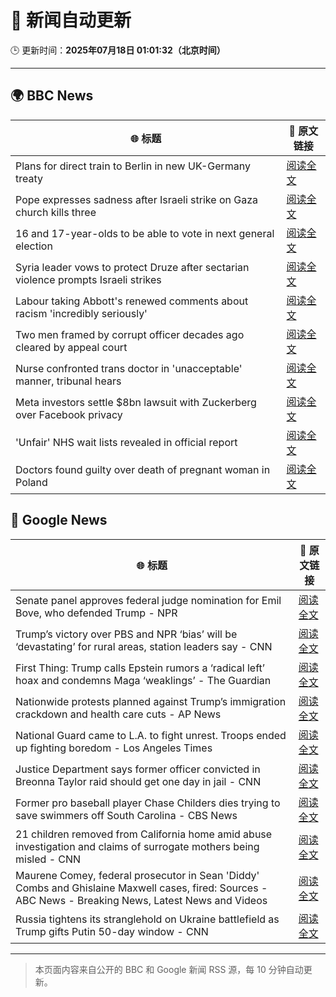 # 🧠 新闻自动更新

🕒 更新时间：**2025年07月18日 01:01:32（北京时间）**

---

## 🌍 BBC News

| 🌐 标题 | 🔗 原文链接 |
|--------|-------------|
| Plans for direct train to Berlin in new UK-Germany treaty | [阅读全文](https://www.bbc.com/news/articles/cq6m10g7e35o) |
| Pope expresses sadness after Israeli strike on Gaza church kills three | [阅读全文](https://www.bbc.com/news/articles/c8xvnlpx2dxo) |
| 16 and 17-year-olds to be able to vote in next general election | [阅读全文](https://www.bbc.com/news/articles/c628ep4j5kno) |
| Syria leader vows to protect Druze after sectarian violence prompts Israeli strikes | [阅读全文](https://www.bbc.com/news/articles/cg5z3jqe673o) |
| Labour taking Abbott's renewed comments about racism 'incredibly seriously' | [阅读全文](https://www.bbc.com/news/articles/cwye24vjnn8o) |
| Two men framed by corrupt officer decades ago cleared by appeal court | [阅读全文](https://www.bbc.com/news/articles/c5ylzyr8gpko) |
| Nurse confronted trans doctor in 'unacceptable' manner, tribunal hears | [阅读全文](https://www.bbc.com/news/articles/c4g2xz2wwwwo) |
| Meta investors settle $8bn lawsuit with Zuckerberg over Facebook privacy | [阅读全文](https://www.bbc.com/news/articles/cx2jmledvr3o) |
| 'Unfair' NHS wait lists revealed in official report | [阅读全文](https://www.bbc.com/news/articles/cgk34yx8y73o) |
| Doctors found guilty over death of pregnant woman in Poland | [阅读全文](https://www.bbc.com/news/articles/c1lj145jy5zo) |

## 📰 Google News

| 🌐 标题 | 🔗 原文链接 |
|--------|-------------|
| Senate panel approves federal judge nomination for Emil Bove, who defended Trump - NPR | [阅读全文](https://news.google.com/rss/articles/CBMidEFVX3lxTE82cnNHWnNqeDY2ZU1DWlF2NG1PRm1XQ0RXVGpmN3RSX2Q1U0FPNjJhRTZNM3dkU0xOZVpmTHJGYUZmd0tVTDBzSEVINnZUblF0cXdLX1ozaWFQMmNvNHVXdEhoZ1lZNkRTYU1EOHRTSVJ0Znd2?oc=5) |
| Trump’s victory over PBS and NPR ‘bias’ will be ‘devastating’ for rural areas, station leaders say - CNN | [阅读全文](https://news.google.com/rss/articles/CBMijwFBVV95cUxQVEc4V1ZMeG0waFkwMDVjcWF5S21lcE9ZdXpqY0MyMDkxVzMxbVpaNzNZcnkyZDJSYnZ2b0R5eUFXNFRxb1JUTFl6THlhZXM1TFctcGN4cEZFcW9xaUhMZUtFREttZ0ZqNnhyRkotUlJYNUcwbGF1UmVvVDdZWXZXRk12bWdDc3lMS2k3UTVTc9IBlAFBVV95cUxNVjk3RUs4WURZcTBhSmJETS1KMGg3dENSbE1jRHgwYTBOZjQyR1dkTHdpd2hFcHVhR3duZ2xWRzZFVnBOZVdyTHcyM2xUbk44enZEVXl4WGc0LWVObFh0Wk1fU3NaQ3JsTjZGRkdaYS12cmNpUlE2YkRyNkJPWWI4NFNzUUhiTm9vcXhwdXJVZ2F2OVZq?oc=5) |
| First Thing: Trump calls Epstein rumors a ‘radical left’ hoax and condemns Maga ‘weaklings’ - The Guardian | [阅读全文](https://news.google.com/rss/articles/CBMizwFBVV95cUxOWUZ2bmdUN0ZlbVFpV1dZS3FORmd0TUlieElBd3hoUWRZanJJRXF1a3BuRk11LTRWd3p6UFc2UUtnR3NJcjM5a0J4dzFuQ0FDNTJFLVRwNWlsYmVSVnIwbjMySGtkbTBTS1loc3FXZFVTTWZwSkNRd3drUXByUVBUYnVmZ1lEV3pzdVRNdk9UOUFlSGp3ZDlBVHhOQm16ak5LYWk5b2NPY3FVV0Vocm1wdjFEOVY4RHlXaHFKWEcxSlJxc09GS2ZnTzhiaHVaRU0?oc=5) |
| Nationwide protests planned against Trump’s immigration crackdown and health care cuts - AP News | [阅读全文](https://news.google.com/rss/articles/CBMipwFBVV95cUxNNzE3a1hoTHV3MUxDQTF4Y0N5Z01RelM4NU94QzA2ZEE1SV9VU0F1MW1WWEJ5QmpHYncwNXQyUWZBa0VDM1FscGE0UVBQSVhXN2FaUDR2VjB0Q2hPSkgzbmExS0U5akY3bzgyc1gzS2NIeE5EUV8tXzh3R1JHMlRWSDdsTDQ1cHRKUmJGZkY4bkZuUXZoQzVBTXRTa0RlLWVILTNDc3ZWTQ?oc=5) |
| National Guard came to L.A. to fight unrest. Troops ended up fighting boredom - Los Angeles Times | [阅读全文](https://news.google.com/rss/articles/CBMimwFBVV95cUxQV2dvbG1WMTZkYkxuNTlCUnJZRjJYY2VIdERQcGI1OGlTWDh2WWZzRGxJUHhIQ3FXbVo0bXVSc0hwMWZGakpVZUxQREZwVi1DRkVjMDA1c3BqLVhyZEZwYzBJUG9QVVUzaG0tdDVDeE8yMFhfZl9KQU9YVEtIMVo2QWQybGFSNHkxRE4zSHJQc2ZlYTBuQ18xMUQyYw?oc=5) |
| Justice Department says former officer convicted in Breonna Taylor raid should get one day in jail - CNN | [阅读全文](https://news.google.com/rss/articles/CBMioAFBVV95cUxPY0oyYVVTbnF4TjhjdmVuWEJLbUczTEVXQlY5cE5xNnUzYTBQS1UyMGhMWVJONEVxcTFzQUZ0dHBXcUw5Ry1LVDlfZHh0cU5YTXZNU2haWG91WjE2dVBoU3BVdUI5X0QtbXY5UFVFbG9hX25ILTR0VVQ0aGd6SGFmUUVyRmg3ZXVjTDhKS24xT1hiSzNXd2dXM2xXWXl1eDdZ0gGmAUFVX3lxTE4zUmxydEJZMHUwMW9ONC1yak9tZEdscWxiQkFyQ2Jxc1R4d1Vjb2F1cFNUUlZCcE1jR0NyWUY0cFAtbG9pdW9YQlY5d1RNelk5bkszT1k5bXdzeVNMMXE0dG14c3hNcHFVaVBTTHpMbC1aYzY4bWpzMEczTXdHb2xhQm5JMGVnaXNGNDY2X3JuZ2R1WTk5TGtXdTRLYWlNdXlXbV9qc3c?oc=5) |
| Former pro baseball player Chase Childers dies trying to save swimmers off South Carolina - CBS News | [阅读全文](https://news.google.com/rss/articles/CBMiqAFBVV95cUxQc1pUUFQyajNQblByVTFFV3lGZzJHZzVxeFZBVDhJcEphWjB2emJvUk5mN1hVdWhLWTl0czNnby1XbHYwQTAteHZrWmVSdDB0TGRKcFVtNzN3MkZLem9RZVNWcXFDcHFWdTRHVVRkOWhhb3ZjbjZaT2ViN0JQYjRnbTVnOWttRU5QLUc2RXNVZ0hwNjBQNFhFdjlraFdmM0dxOERPRXNVannSAa4BQVVfeXFMTlF5azVJck8xMmpRRTRiZlFfeXFTcHVqamRFZlhVc3cya3dlNy05MXRWZE9MV2FJZ2dIR2ZpcWR5cHk2c3M2a2F1cUtKYUNxRGdTdjQ0Q1VfZHZpcGw2eFJNbFkzZGNyUVZBRHl6UlRDcHZfa0NpM1gzZFhPeDFHTGF3ODRTbjBELTNtYXJBOWlLUlh2V0k3NWZvZFdWYTlfTTg3WGFhdHVPSS1ramV3?oc=5) |
| 21 children removed from California home amid abuse investigation and claims of surrogate mothers being misled - CNN | [阅读全文](https://news.google.com/rss/articles/CBMiiAFBVV95cUxQcjQxZGJWRy1DOTZtaURuenY3c2ZueEJ2ZDBQQU44WGtFbHktLUFqbW10djhqbkFTYXMwX3hZVmtsMzIwVGVQeVg2VWVyNTcxWDFRRUJJRUZnNl9kMWQ2SUFMcy1COFZjSGJGcjVLbzdNNFc1SjduN04xeG9aYXBoVFo5aGhMOWFW0gGOAUFVX3lxTE1TS1UxVUlxc1hHeGxscEhSLVFPSjBfTzBNNU05emgxSFh1WnluSHpoRWQzZlEzZi1UNDJfeDAtazV3T2d5S3lna2hiM0s5Qk1aV0JDVW0tVGRQOUJxWWp0NjMwZ1VrUEgycHZ5dERhc2dxZWJNejFSUTc4aU9CbUJqV05pWnkyMXpycFFzOGc?oc=5) |
| Maurene Comey, federal prosecutor in Sean 'Diddy' Combs and Ghislaine Maxwell cases, fired: Sources - ABC News - Breaking News, Latest News and Videos | [阅读全文](https://news.google.com/rss/articles/CBMimwFBVV95cUxPdVNqb21fLUV0Z2IxTXZDWWdOeUZ4Wi1kTkZsTXo4X1ZGZGQ1Qkp0SHpidWd2MjNuNk9JblphS1lIZnVvNXR5Vnp0N3RjeUp3eFhqQUo3eUxMaVMtWXl3TUVRVzVCb05xazZ2VWNBcE11MFplaVlLeDhfOWVCMlVTdjdNeENxOTZrazRrMEFWczBaUGdYak1mdFF3VdIBoAFBVV95cUxOenNERXgzU1h0aElheTJDNGdkQ0RYT0FxaThIMm9jc0Qtd2ZZUkZ0XzE5NUgxOVY2ZFdsc2ZZT015aVJEWVZSSXBZUU5oYlNaX3N0NTVCQ1l0Z2hJaVg0S2R1VjJNOUNpZDFzaXo0TjVXeWt3UU9uV2U2TFRoS1F4U3EtZEdKdjRQN1VWdXBzeHFxVjlfOWtSa2hya3Z6RExR?oc=5) |
| Russia tightens its stranglehold on Ukraine battlefield as Trump gifts Putin 50-day window - CNN | [阅读全文](https://news.google.com/rss/articles/CBMijAFBVV95cUxQZHpuWnlTQjFfZUc2YWplVUFHVXNtMVdzNzhoUE1KaVJ2M29SX2t5cDBzVERpUU53VU1ZZzVWQnJrU0o0VXpnLWpFSDVOSnlnZlVISzE2Z1NxU1VaRVFGaFhjWEpLY241QnM4eGF5VVNtdTRZemFjVXVKTWRTZVJlcld0Zk1PQVBBbjE1edIBkgFBVV95cUxOcm9ZeklBMDRGdmlNLWEtR0NLOW92eUlWb0IzNDRLeVFQMi0zVFJZdGhLeEMtakhsVzVXOFQ0bkFlN3U0Um0xUm1VN3hkTXRaMGh2ckFDRU9EQWRkWVB0eFFlTXFMeVZvaE5qZTdqV3RfVzNoazF6U0szRFpEcWNVZE8zeFpkR0hZczBqTjdXMzdqQQ?oc=5) |

---
> 本页面内容来自公开的 BBC 和 Google 新闻 RSS 源，每 10 分钟自动更新。